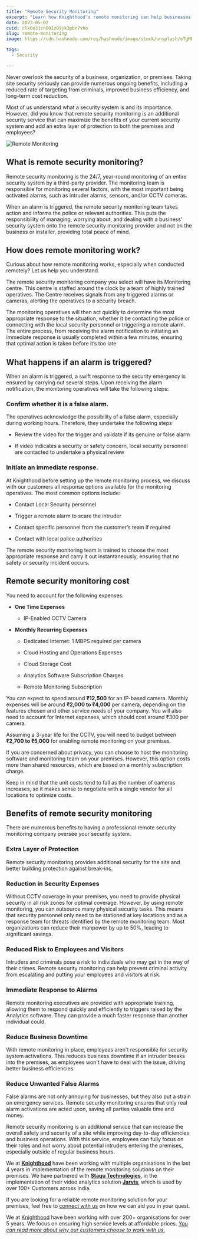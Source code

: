 ```yaml
---
title: "Remote Security Monitoring"
excerpt: "Learn how Knighthood's remote monitoring can help businesses respond to security threats quickly."
date: 2023-05-02
cuid: clk6n31cn001z09jk3pbn7vho
slug: remote-monitoring
image: https://cdn.hashnode.com/res/hashnode/image/stock/unsplash/eTgMFFzroGc/upload/d226920d95fc3554a31f544586e48db3.jpeg

tags:
  - Security

---
```


Never overlook the security of a business, organization, or premises. Taking site security seriously can provide numerous ongoing benefits, including a reduced rate of targeting from criminals, improved business efficiency, and long-term cost reduction.

Most of us understand what a security system is and its importance. However, did you know that remote security monitoring is an additional security service that can maximize the benefits of your current security system and add an extra layer of protection to both the premises and employees?

![Remote Monitoring](https://i.imgur.com/kWheqrD.png)

## What is remote security monitoring?[​](http://localhost:3000/blog/video_analytics/remote-monitoring#what-is-remote-security-monitoring)

Remote security monitoring is the 24/7, year-round monitoring of an entire security system by a third-party provider. The monitoring team is responsible for monitoring several factors, with the most important being activated alarms, such as intruder alarms, sensors, and/or CCTV cameras.

When an alarm is triggered, the remote security monitoring team takes action and informs the police or relevant authorities. This puts the responsibility of managing, worrying about, and dealing with a business' security system onto the remote security monitoring provider and not on the business or installer, providing total peace of mind.

## How does remote monitoring work?[​](http://localhost:3000/blog/video_analytics/remote-monitoring#how-does-remote-monitoring-work)

Curious about how remote monitoring works, especially when conducted remotely? Let us help you understand.

The remote security monitoring company you select will have its Monitoring centre. This centre is staffed around the clock by a team of highly trained operatives. The Centre receives signals from any triggered alarms or cameras, alerting the operatives to a security breach.

The monitoring operatives will then act quickly to determine the most appropriate response to the situation, whether it be contacting the police or connecting with the local security personnel or triggering a remote alarm. The entire process, from receiving the alarm notification to initiating an immediate response is usually completed within a few minutes, ensuring that optimal action is taken before it’s too late

## What happens if an alarm is triggered?[​](http://localhost:3000/blog/video_analytics/remote-monitoring#what-happens-if-an-alarm-is-triggered)

When an alarm is triggered, a swift response to the security emergency is ensured by carrying out several steps. Upon receiving the alarm notification, the monitoring operatives will take the following steps:

### Confirm whether it is a false alarm.[​](http://localhost:3000/blog/video_analytics/remote-monitoring#confirm-whether-it-is-a-false-alarm)

The operatives acknowledge the possibility of a false alarm, especially during working hours. Therefore, they undertake the following steps

* Review the video for the trigger and validate if its genuine or false alarm
    
* If video indicates a security or safety concern, local security personnel are contacted to undertake a physical review
    

### Initiate an immediate response.[​](http://localhost:3000/blog/video_analytics/remote-monitoring#initiate-an-immediate-response)

At Knighthood before setting up the remote monitoring process, we discuss with our customers all response options available for the monitoring operatives. The most common options include:

* Contact Local Security personnel
    
* Trigger a remote alarm to scare the intruder
    
* Contact specific personnel from the customer’s team if required
    
* Contact with local police authorities
    

The remote security monitoring team is trained to choose the most appropriate response and carry it out instantaneously, ensuring that no safety or security incident occurs.

## Remote security monitoring cost[​](http://localhost:3000/blog/video_analytics/remote-monitoring#remote-security-monitoring-cost)

You need to account for the following expenses:

* **One Time Expenses**
    
    * IP-Enabled CCTV Camera
        
* **Monthly Recurring Expenses**
    
    * Dedicated Internet: 1 MBPS required per camera
        
    * Cloud Hosting and Operations Expenses
        
    * Cloud Storage Cost
        
    * Analytics Software Subscription Charges
        
    * Remote Monitoring Subscription
        

You can expect to spend around **₹12,500** for an IP-based camera. Monthly expenses will be around **₹2,000 to ₹4,000** per camera, depending on the features chosen and other service needs of your company. You will also need to account for Internet expenses, which should cost around ₹300 per camera.

Assuming a 3-year life for the CCTV, you will need to budget between **₹2,700 to ₹5,000** for enabling remote monitoring on your premises.

If you are concerned about privacy, you can choose to host the monitoring software and monitoring team on your premises. However, this option costs more than shared resources, which are based on a monthly subscription charge.

Keep in mind that the unit costs tend to fall as the number of cameras increases, so it makes sense to negotiate with a single vendor for all locations to optimize costs.

## Benefits of remote security monitoring[​](http://localhost:3000/blog/video_analytics/remote-monitoring#benefits-of-remote-security-monitoring)

There are numerous benefits to having a professional remote security monitoring company oversee your security system.

### Extra Layer of Protection[​](http://localhost:3000/blog/video_analytics/remote-monitoring#extra-layer-of-protection)

Remote security monitoring provides additional security for the site and better building protection against break-ins.

### Reduction in Security Expenses[​](http://localhost:3000/blog/video_analytics/remote-monitoring#reduction-in-security-expenses)

Without CCTV coverage in your premises, you need to provide physical security in all risk zones for optimal coverage. However, by using remote monitoring, you can outsource many physical security tasks. This means that security personnel only need to be stationed at key locations and as a response team for threats identified by the remote monitoring team. Most organizations can reduce their manpower by up to 50%, leading to significant savings.

### Reduced Risk to Employees and Visitors[​](http://localhost:3000/blog/video_analytics/remote-monitoring#reduced-risk-to-employees-and-visitors)

Intruders and criminals pose a risk to individuals who may get in the way of their crimes. Remote security monitoring can help prevent criminal activity from escalating and putting your employees and visitors at risk.

### Immediate Response to Alarms[​](http://localhost:3000/blog/video_analytics/remote-monitoring#immediate-response-to-alarms)

Remote monitoring executives are provided with appropriate training, allowing them to respond quickly and efficiently to triggers raised by the Analytics software. They can provide a much faster response than another individual could.

### **Reduce Business Downtime**[​](http://localhost:3000/blog/video_analytics/remote-monitoring#reduce-business-downtime)

With remote monitoring in place, employees aren't responsible for security system activations. This reduces business downtime if an intruder breaks into the premises, as employees won't have to deal with the issue, driving better business efficiencies.

### Reduce Unwanted False Alarms[​](http://localhost:3000/blog/video_analytics/remote-monitoring#reduce-unwanted-false-alarms)

False alarms are not only annoying for businesses, but they also put a strain on emergency services. Remote security monitoring ensures that only real alarm activations are acted upon, saving all parties valuable time and money.

Remote security monitoring is an additional service that can increase the overall safety and security of a site while improving day-to-day efficiencies and business operations. With this service, employees can fully focus on their roles and not worry about potential intruders entering the premises, especially outside of regular business hours.

We at [**Knighthood**](http://knighthood.co) have been working with multiple organisations in the last 4 years in implementation of the remote monitoring solutions on their premises. We have partnered with [**Staqu Technologies**](https://www.staqu.com/), in the implementation of their video analytics solution [**Jarvis**](https://www.staqu.com/#what_jarvis_is), which is used by over 100+ Customers across India.

If you are looking for a reliable remote monitoring solution for your premises, feel free to [connect with us](http://knighthood.co/contact) on how we can aid you in your quest.

We at [Knighthood](http://knighthood.co) have been working with over 200+ organisations for over 5 years. We focus on ensuring high service levels at affordable prices. [*You can read more about why our customers choose to work with us.*](http://knighthood.co/whyus)
